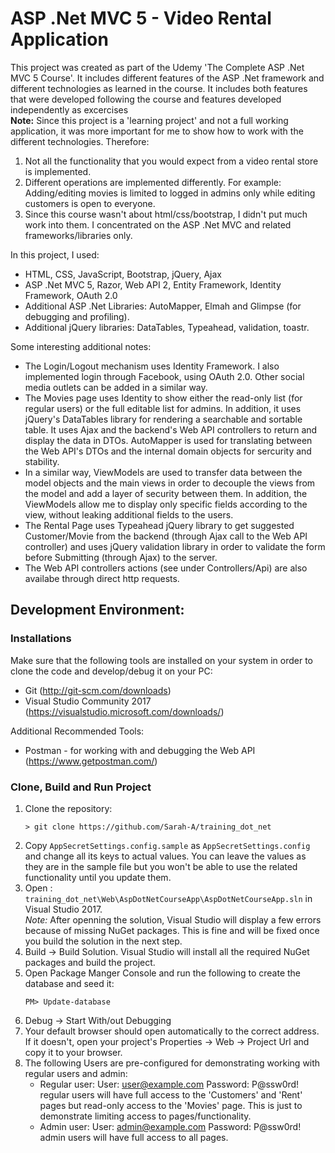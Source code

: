 # ASP .Net MVC 5 - Video Rental Application
This project was created as part of the Udemy 'The Complete ASP .Net MVC 5 Course'. It includes different features of the ASP .Net framework and different technologies as learned in the course. It includes both features that were developed following the course and features developed independently as excercises</br>
**Note:** Since this project is a 'learning project' and not a full working application, it was more important for me to show how to work with the different technologies. Therefore:
1. Not all the functionality that you would expect from a video rental store is implemented.
1. Different operations are implemented differently. For example: Adding/editing movies is limited to logged in admins only while editing customers is open to everyone. 
1. Since this course wasn't about html/css/bootstrap, I didn't put much work into them. I concentrated on the ASP .Net MVC and related frameworks/libraries only.

In this project, I used:
* HTML, CSS, JavaScript, Bootstrap, jQuery, Ajax
* ASP .Net MVC 5, Razor, Web API 2, Entity Framework, Identity Framework, OAuth 2.0 
* Additional ASP .Net Libraries: AutoMapper, Elmah and Glimpse (for debugging and profiling).
* Additional jQuery libraries: DataTables, Typeahead, validation, toastr.

Some interesting additional notes:
* The Login/Logout mechanism uses Identity Framework. I also implemented login through Facebook, using OAuth 2.0. Other social media outlets can be added in a similar way. 
* The Movies page uses Identity to show either the read-only list (for regular users) or the full editable list for admins. In addition, it uses jQuery's DataTables library for rendering a searchable and sortable table. It uses Ajax and the backend's Web API controllers to return and display the data in DTOs. AutoMapper is used for translating between the Web API's DTOs and the internal domain objects for sercurity and stability.
* In a similar way, ViewModels are used to transfer data between the model objects and the main views in order to decouple the views from the model and add a layer of security between them. In addition, the ViewModels allow me to display only specific fields according to the view, without leaking additional fields to the users. 
* The Rental Page uses Typeahead jQuery library to get suggested Customer/Movie from the backend (through Ajax call to the Web API controller) and uses jQuery validation library in order to validate the form before Submitting (through Ajax) to the server.
* The Web API controllers actions (see under Controllers/Api) are also availabe through direct http requests.

## Development Environment:

### Installations
Make sure that the following tools are installed on your system in order to clone the code and develop/debug it on your PC:
* Git (<http://git-scm.com/downloads>)
* Visual Studio Community 2017 (<https://visualstudio.microsoft.com/downloads/>)

Additional Recommended Tools:
* Postman - for working with and debugging the Web API (<https://www.getpostman.com/>)


### Clone, Build and Run Project
1. Clone the repository: 
    ```
    > git clone https://github.com/Sarah-A/training_dot_net
    ```  
1. Copy `AppSecretSettings.config.sample` as `AppSecretSettings.config` and change all its keys to actual values. You can leave the values as they are in the sample file but you won't be able to use the related functionality until you update them. 
1. Open : `training_dot_net\Web\AspDotNetCourseApp\AspDotNetCourseApp.sln` in Visual Studio 2017.<br /> 
_Note:_ After openning the solution, Visual Studio will display a few errors because of missing NuGet packages. This is fine and will be fixed once you build the solution in the next step.
1. Build -> Build Solution. Visual Studio will install all the required NuGet packages and build the project.
1. Open Package Manger Console and run the following to create the database and seed it:
    ```
    PM> Update-database
    ```
1. Debug -> Start With/out Debugging
1. Your default browser should open automatically to the correct address. If it doesn't, open your project's Properties -> Web -> Project Url and copy it to your browser.
1. The following Users are pre-configured for demonstrating  working with regular users and admin:
    * Regular user: User: user@example.com Password: P@ssw0rd!
        regular users will have full access to the 'Customers' and 'Rent' pages but read-only access to the 'Movies' page.
        This is just to demonstrate limiting access to pages/functionality.
    * Admin user: User: admin@example.com Password: P@ssw0rd!
        admin users will have full access to all pages.




